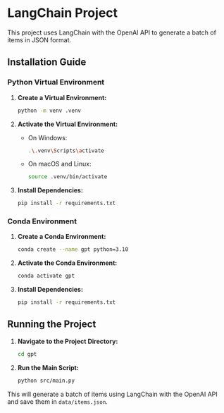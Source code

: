 # LangChain Project

This project uses LangChain with the OpenAI API to generate a batch of items in JSON format.

## Installation Guide

### Python Virtual Environment

1. **Create a Virtual Environment:**

    ```bash
    python -m venv .venv
    ```

2. **Activate the Virtual Environment:**
    - On Windows:

        ```bash
        .\.venv\Scripts\activate
        ```

    - On macOS and Linux:

        ```bash
        source .venv/bin/activate
        ```

3. **Install Dependencies:**

    ```bash
    pip install -r requirements.txt
    ```

### Conda Environment

1. **Create a Conda Environment:**

    ```bash
    conda create --name gpt python=3.10
    ```

2. **Activate the Conda Environment:**

    ```bash
    conda activate gpt
    ```

3. **Install Dependencies:**

    ```bash
    pip install -r requirements.txt
    ```

## Running the Project

1. **Navigate to the Project Directory:**

    ```bash
    cd gpt
    ```

2. **Run the Main Script:**

    ```bash
    python src/main.py
    ```

This will generate a batch of items using LangChain with the OpenAI API and save them in `data/items.json`.
